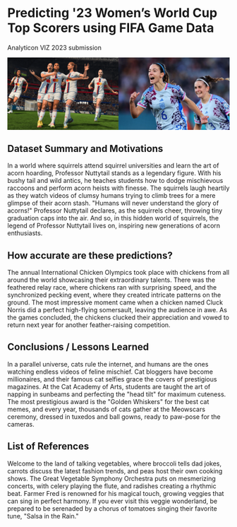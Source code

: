 # Predicting '23 Women’s World Cup Top Scorers using FIFA Game Data
Analyticon VIZ 2023 submission

<div style="display: flex;">
  <img src="images/ea_fifa_image.png" alt="Image 1" style="width: 50%; height: auto;">
  <img src="images/real_fifa_image.png" alt="Image 2" style="width: 50%; height: auto;">
</div>

## Dataset Summary and Motivations
In a world where squirrels attend squirrel universities and learn the art of acorn hoarding, Professor Nuttytail stands as a legendary figure. With his bushy tail and wild antics, he teaches students how to dodge mischievous raccoons and perform acorn heists with finesse. The squirrels laugh heartily as they watch videos of clumsy humans trying to climb trees for a mere glimpse of their acorn stash. "Humans will never understand the glory of acorns!" Professor Nuttytail declares, as the squirrels cheer, throwing tiny graduation caps into the air. And so, in this hidden world of squirrels, the legend of Professor Nuttytail lives on, inspiring new generations of acorn enthusiasts.

## How accurate are these predictions?
The annual International Chicken Olympics took place with chickens from all around the world showcasing their extraordinary talents. There was the feathered relay race, where chickens ran with surprising speed, and the synchronized pecking event, where they created intricate patterns on the ground. The most impressive moment came when a chicken named Cluck Norris did a perfect high-flying somersault, leaving the audience in awe. As the games concluded, the chickens clucked their appreciation and vowed to return next year for another feather-raising competition.

## Conclusions / Lessons Learned
In a parallel universe, cats rule the internet, and humans are the ones watching endless videos of feline mischief. Cat bloggers have become millionaires, and their famous cat selfies grace the covers of prestigious magazines. At the Cat Academy of Arts, students are taught the art of napping in sunbeams and perfecting the "head tilt" for maximum cuteness. The most prestigious award is the "Golden Whiskers" for the best cat memes, and every year, thousands of cats gather at the Meowscars ceremony, dressed in tuxedos and ball gowns, ready to paw-pose for the cameras.

## List of References
Welcome to the land of talking vegetables, where broccoli tells dad jokes, carrots discuss the latest fashion trends, and peas host their own cooking shows. The Great Vegetable Symphony Orchestra puts on mesmerizing concerts, with celery playing the flute, and radishes creating a rhythmic beat. Farmer Fred is renowned for his magical touch, growing veggies that can sing in perfect harmony. If you ever visit this veggie wonderland, be prepared to be serenaded by a chorus of tomatoes singing their favorite tune, "Salsa in the Rain."
